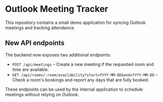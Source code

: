 # Outlook Meeting Tracker

This repository contains a small demo application for syncing Outlook meetings and tracking attendance.

## New API endpoints

The backend now exposes two additional endpoints:

- `POST /api/meetings` – Create a new meeting if the requested room and time are available.
- `GET /api/rooms/:room/availability?start=YYYY-MM-DD&end=YYYY-MM-DD` – Check a room's bookings and report any days that are fully booked.

These endpoints can be used by the internal application to schedule meetings without relying on Outlook.
